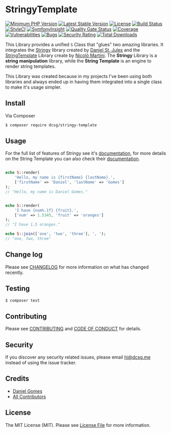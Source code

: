 # StringyTemplate


[![Minimum PHP Version](https://img.shields.io/badge/php-%3E%3D7.2-blue.svg)](https://php.net/)
[![Latest Stable Version](https://poser.pugx.org/dcsg/stringy-template/v/stable)](https://packagist.org/packages/dcsg/stringy-template)
[![License](https://poser.pugx.org/dcsg/stringy-template/license)](https://packagist.org/packages/dcsg/stringy-template)
[![Build Status](https://travis-ci.org/dcsg/stringy-template.svg?branch=master)](https://travis-ci.org/dcsg/stringy-template)
[![StyleCI](https://github.styleci.io/repos/174796258/shield?branch=master)](https://github.styleci.io/repos/174796258)
[![SymfonyInsight](https://insight.symfony.com/projects/e339c7bf-3d04-4e29-91e1-58a459525848/mini.svg)](https://insight.symfony.com/projects/e339c7bf-3d04-4e29-91e1-58a459525848)
[![Quality Gate Status](https://sonarcloud.io/api/project_badges/measure?project=dcsg_stringy-template&metric=alert_status)](https://sonarcloud.io/dashboard?id=dcsg_stringy-template)
[![Coverage](https://sonarcloud.io/api/project_badges/measure?project=dcsg_stringy-template&metric=coverage)](https://sonarcloud.io/dashboard?id=dcsg_stringy-template)
[![Vulnerabilities](https://sonarcloud.io/api/project_badges/measure?project=dcsg_stringy-template&metric=vulnerabilities)](https://sonarcloud.io/dashboard?id=dcsg_stringy-template)
[![Bugs](https://sonarcloud.io/api/project_badges/measure?project=dcsg_stringy-template&metric=bugs)](https://sonarcloud.io/dashboard?id=dcsg_stringy-template)
[![Security Rating](https://sonarcloud.io/api/project_badges/measure?project=dcsg_stringy-template&metric=security_rating)](https://sonarcloud.io/dashboard?id=dcsg_stringy-template)
[![Total Downloads](https://poser.pugx.org/dcsg/stringy-template/downloads)](https://packagist.org/packages/dcsg/stringy-template)


This Library provides a unified `S` Class that "glues" two amazing libraries. It integrates the [Stringy][link-stringy] library created by [Daniel St. Jules][link-stringy-author] and the [StringTemplate][link-string-template] Library create by [Nicolò Martini][link-string-template-author].
The **Stringy** Library is a **string manipulation** library, while the **String Template** is an engine to render string templates.

This Library was created because in my projects I've been using both libraries and always ended up in having them integrated into a single class to make it's usage simpler.    

## Install

Via Composer

```bash
$ composer require dcsg/stringy-template
```

## Usage

For the full list of features of Stringy see it's [documentation][link-stringy], for more details on the String Template you can also check their [documentation][link-string-template].

```php

echo S::render(
    'Hello, my name is {firstName} {lastName}.',
    ['firstName' => 'Daniel', 'lastName' => 'Gomes']
); 
// "Hello, my name is Daniel Gomes."


echo S::render(
    'I have {num%.1f} {fruit}.',
    ['num' => 1.5345, 'fruit' => 'oranges']
);
// "I have 1.5 oranges."

echo S::join(['one', 'two', 'three'], ', ');
// "one, two, three"
```

## Change log

Please see [CHANGELOG](CHANGELOG.md) for more information on what has changed recently.

## Testing

```bash
$ composer test
```

## Contributing

Please see [CONTRIBUTING](CONTRIBUTING.md) and [CODE OF CONDUCT](CODE_OF_CONDUCT.md) for details.

## Security

If you discover any security related issues, please email hi@dcsg.me instead of using the issue tracker.

## Credits

- [Daniel Gomes][link-author]
- [All Contributors][link-contributors]

## License

The MIT License (MIT). Please see [License File](LICENSE.md) for more information.

[link-author]: https://github.com/dcsg
[link-contributors]: ../../contributors
[link-stringy]: https://github.com/danielstjules/Stringy
[link-stringy-author]: https://github.com/danielstjules
[link-string-template]: https://github.com/nicmart/StringTemplate
[link-string-template-author]: https://github.com/nicmart
